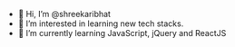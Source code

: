 - 👋 Hi, I’m @shreekaribhat
- 👀 I’m interested in learning new tech stacks.
- 🌱 I’m currently learning JavaScript, jQuery and ReactJS
<!-- - 💞️ I’m looking to collaborate on ...
- 📫 How to reach me ...  -->

<!---
shreekaribhat/shreekaribhat is a ✨ special ✨ repository because its `README.md` (this file) appears on your GitHub profile.
You can click the Preview link to take a look at your changes.
--->
